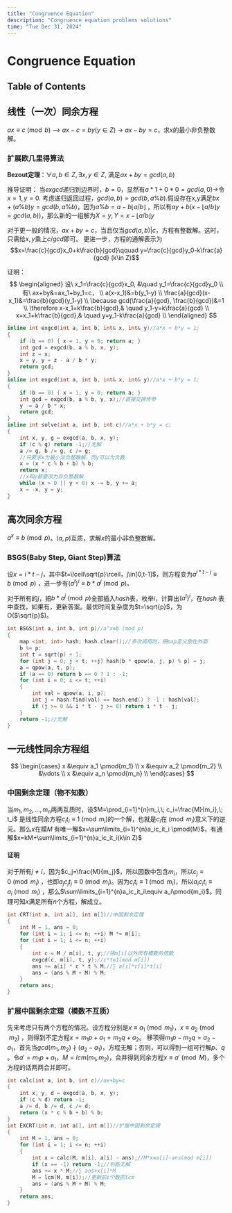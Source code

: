 ```yaml
---
title: "Congruence Equation"
description: "Congruence equation problems solutions"
time: "Tue Dec 31, 2024"
---
```


# Congruence Equation

## Table of Contents

## 线性（一次）同余方程

$ax\equiv c \pmod b$ --> $ax-c=by(y\in Z)$ -> $ax-by=c$，求$x$的最小非负整数解。

### 扩展欧几里得算法

**Bezout定理**：$\forall a, b\in Z,\exists x, y\in Z$, 满足$ax+by=gcd(a,b)$

推导证明：
当$exgcd$递归到边界时，$b=0$，显然有$a*1+0*0=gcd(a,0)$->令$x=1,y=0$.
考虑递归返回过程，$gcd(a,b)=gcd(b,a\%b)$.假设存在x,y满足$bx+(a\%b)y=gcd(b,a\%b)$，因为$a\%b=a-b\lfloor a/b\rfloor$
，所以有$ay+b(x-\lfloor a/b\rfloor y = gcd(a, b))$，那么新的一组解为$X=y, Y=x-\lfloor a/b\rfloor y$

对于更一般的情况，$ax+by=c$，当且仅当$gcd(a,b)|c$，方程有整数解。这时，只需给$x,y$乘上$c/gcd$即可。
更进一步，方程的通解表示为
$$x=\frac{c}{gcd}x_0+k\frac{b}{gcd}\qquad y=\frac{c}{gcd}y_0-k\frac{a}{gcd} (k\in Z)$$

证明：
$$
\begin{aligned}
设\ x_1=\frac{c}{gcd}x_0, &\quad y_1=\frac{c}{gcd}y_0 \\
有\ ax+by&=ax_1+by_1=c， \\
a(x-x_1)&=b(y_1-y)  \\
\frac{a}{gcd}(x-x_1)&=\frac{b}{gcd}(y_1-y)  \\
\because gcd(\frac{a}{gcd}, \frac{b}{gcd})&=1 \\
\therefore x-x_1=k\frac{b}{gcd},& \quad y_1-y=k\frac{a}{gcd} \\
x=x_1+k\frac{b}{gcd},& \quad y=y_1-k\frac{a}{gcd} \\  
\end{aligned}
$$

```cpp
inline int exgcd(int a, int b, int& x, int& y)//a*x + b*y = 1;
{
    if (b == 0) { x = 1, y = 0; return a; }
    int gcd = exgcd(b, a % b, x, y);
    int z = x;
    x = y, y = z - a / b * y;
    return gcd;
}
inline int exgcd(int a, int b, int& x, int& y)//a*x + b*y = 1;
{
    if (b == 0) { x = 1, y = 0; return a; }
    int gcd = exgcd(b, a % b, y, x);//直接交换传参
    y -= a / b * x;
    return gcd;
}
inline int solve(int a, int b, int c)//a*x + b*y = c;
{
    int x, y, g = exgcd(a, b, x, y);
    if (c % g) return -1;//无解
    a /= g, b /= g, c /= g;
    //只要求x为最小非负整数解，而y可以为负数
    x = (x * c % b + b) % b;
    return x;
    //x和y都要求为非负整数解
    while (x > 0 || y < 0) x -= b, y += a;
    x = -x, y = y;
}
```

## 高次同余方程

$a^x\equiv b \pmod p$。$(a, p)$互质，求解$x$的最小非负整数解。

### BSGS(Baby Step, Giant Step)算法

设$x=i*t-j$，其中$t=\lceil\sqrt{p}\rceil，j\in[0,t-1]$，则方程变为$a^{i*t-j}\equiv b\pmod{p}$
，进一步有$(a^t)^i \equiv b*a^j \pmod p$。

对于所有的$j$，把$b*a^{j}\pmod p$全部插入$hash$表，枚举$i$，计算出$(a^t)^i$，在$hash$
表中查找，如果有，更新答案。最优时间复杂度为$t=\sqrt{p}$，为O($\sqrt{p}$)。

```cpp
int BSGS(int a, int b, int p)//a^x≡b (mod p)
{
    map <int, int> hash; hash.clear();//多次调用时，把map定义放在外面
    b %= p;
    int t = sqrt(p) + 1;
    for (int j = 0; j < t; ++j) hash[b * qpow(a, j, p) % p] = j;
    a = qpow(a, t, p);
    if (a == 0) return b == 0 ? 1 : -1;
    for (int i = 0; i <= t; ++i)
    {
        int val = qpow(a, i, p);
        int j = hash.find(val) == hash.end() ? -1 : hash[val];
        if (j >= 0 && i * t - j >= 0) return i * t - j;
    }
    return -1;//无解
}
```

## 一元线性同余方程组

$$
\begin{cases}
x &\equiv a_1 \pmod{m_1} \\
x &\equiv a_2 \pmod{m_2} \\
&\vdots \\
x &\equiv a_n \pmod{m_n} \\
\end{cases}
$$

### 中国剩余定理（物不知数）

当$m_1,m_2,\dots,m_n$两两互质时，设$M=\prod_{i=1}^{n}m_i,\; c_i=\frac{M}{m_i},\; t_i$
是线性同余方程$c_it_i\equiv1\pmod{m_i}$的一个解，也就是$c_i$在$\pmod{m_i}$意义下的逆元。那么$x$在模$M$
有唯一解$x=\sum\limits_{i=1}^{n}a_ic_it_i \pmod{M}$，有通解$x=kM+\sum\limits_{i=1}^{n}a_ic_it_i(k\in Z)$

#### 证明

对于所有$j\ne i$，因为$c_j=\frac{M}{m_j}$，所以因数中包含$m_i$，所以$c_j\equiv 0\pmod{m_i}$
，也即$a_jc_jt_j\equiv 0\pmod{m_i}$。因为$c_it_i\equiv1\pmod{m_i}$，所以$a_ic_it_i\equiv a_i\pmod{m_i}$
，那么$\sum\limits_{i=1}^{n}a_ic_it_i\equiv a_i\pmod{m_i}$。同理可知$x$满足所有$n$个方程，解成立。

```cpp
int CRT(int n, int a[], int m[])//中国剩余定理
{
    int M = 1, ans = 0;
    for (int i = 1; i <= n; ++i) M *= m[i];
    for (int i = 1; i <= n; ++i)
    {
        int c = M / m[i], t, y;//除m[i]以外所有模数的倍数
        exgcd(c, m[i], t, y);//c*t≡1(mod m[i])
        ans += a[i] * c * t % M;//∑ a[i]*c[i]*t[i]
        ans = (ans % M + M) % M;
    }
    return ans;
}
```

### 扩展中国剩余定理（模数不互质）

先来考虑只有两个方程的情况。设方程分别是$x\equiv a_1\pmod{m_1}，x\equiv a_2\pmod{m_2}$
，则得到不定方程$x=m_1p+a_1=m_2q+a_2$。
移项得$m_1p-m_2q=a_2-a_1$，首先当$gcd(m_1, m_2) \nmid (a_2-a_1)$，方程无解；否则，可以得到一组可行解$p、q$
。令$a'=m_1p+a_1，M=lcm(m_1,m_2)$，合并得到同余方程$x\equiv a'\pmod{M}$，多个方程的话两两合并即可。

```cpp
int calc(int a, int b, int c)//ax+by=c
{
    int x, y, d = exgcd(a, b, x, y);
    if (c % d) return -1;
    a /= d, b /= d, c /= d;
    return (x * c % b + b) % b;
}
int EXCRT(int n, int a[], int m[])//扩展中国剩余定理
{
    int M = 1, ans = 0;
    for (int i = 1; i <= n; ++i)
    {
        int x = calc(M, m[i], a[i] - ans);//M*x≡a[i]-ans(mod m[i])
        if (x == -1) return -1;//判断无解
        ans += x * M;//∑ ans+x[i]*M
        M = lcm(M, m[i]);//更新前i个数的lcm
        ans = (ans % M + M) % M;
    }
    return ans;
}
```
